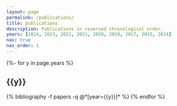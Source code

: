 ```yaml
---
layout: page
permalink: /publications/
title: publications
description: Publications in reversed chronological order.
years: [2024, 2023, 2022, 2021, 2020, 2019, 2017, 2015, 2014]
nav: true
nav_order: 1
---
```

<!-- _pages/publications.md -->
<div class="publications">

{%- for y in page.years %}
  <h2 class="year">{{y}}</h2>
  {% bibliography -f papers -q @*[year={{y}}]* %}
{% endfor %}

</div>
